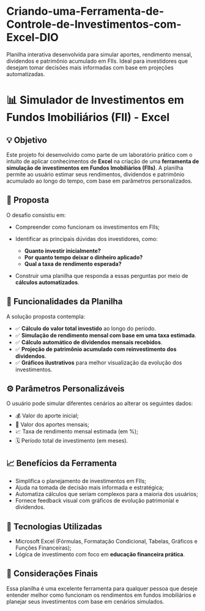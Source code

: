 # Criando-uma-Ferramenta-de-Controle-de-Investimentos-com-Excel-DIO
Planilha interativa desenvolvida para simular aportes, rendimento mensal, dividendos e patrimônio acumulado em FIIs. Ideal para investidores que desejam tomar decisões mais informadas com base em projeções automatizadas.

# 📊 Simulador de Investimentos em Fundos Imobiliários (FII) - Excel

## 💡 Objetivo

Este projeto foi desenvolvido como parte de um laboratório prático com o intuito de aplicar conhecimentos de **Excel** na criação de uma **ferramenta de simulação de investimentos em Fundos Imobiliários (FIIs)**. A planilha permite ao usuário estimar seus rendimentos, dividendos e patrimônio acumulado ao longo do tempo, com base em parâmetros personalizados.

## 🎯 Proposta

O desafio consistiu em:

* Compreender como funcionam os investimentos em FIIs;
* Identificar as principais dúvidas dos investidores, como:

  * **Quanto investir inicialmente?**
  * **Por quanto tempo deixar o dinheiro aplicado?**
  * **Qual a taxa de rendimento esperada?**
* Construir uma planilha que responda a essas perguntas por meio de **cálculos automatizados**.

## 📘 Funcionalidades da Planilha

A solução proposta contempla:

* ✅ **Cálculo do valor total investido** ao longo do período.
* ✅ **Simulação de rendimento mensal com base em uma taxa estimada**.
* ✅ **Cálculo automático de dividendos mensais recebidos**.
* ✅ **Projeção de patrimônio acumulado com reinvestimento dos dividendos**.
* ✅ **Gráficos ilustrativos** para melhor visualização da evolução dos investimentos.

## ⚙️ Parâmetros Personalizáveis

O usuário pode simular diferentes cenários ao alterar os seguintes dados:

* 💰 Valor do aporte inicial;
* 💸 Valor dos aportes mensais;
* 📈 Taxa de rendimento mensal estimada (em %);
* 🗓️ Período total de investimento (em meses).

## 📈 Benefícios da Ferramenta

* Simplifica o planejamento de investimentos em FIIs;
* Ajuda na tomada de decisão mais informada e estratégica;
* Automatiza cálculos que seriam complexos para a maioria dos usuários;
* Fornece feedback visual com gráficos de evolução patrimonial e dividendos.

## 🧩 Tecnologias Utilizadas

* Microsoft Excel (Fórmulas, Formatação Condicional, Tabelas, Gráficos e Funções Financeiras);
* Lógica de investimento com foco em **educação financeira prática**.

## 📌 Considerações Finais

Essa planilha é uma excelente ferramenta para qualquer pessoa que deseje entender melhor como funcionam os rendimentos em fundos imobiliários e planejar seus investimentos com base em cenários simulados.



